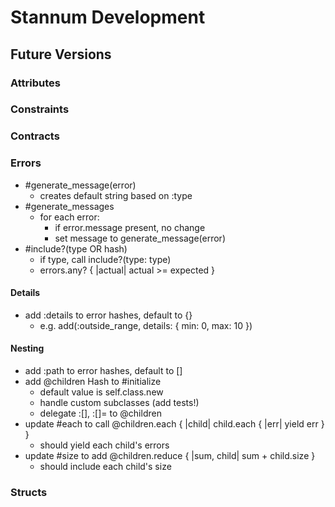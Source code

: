# Stannum Development

## Future Versions

### Attributes

### Constraints

### Contracts

### Errors

- #generate_message(error)
  - creates default string based on :type
- #generate_messages
  - for each error:
    - if error.message present, no change
    - set message to generate_message(error)
- #include?(type OR hash)
  - if type, call include?(type: type)
  - errors.any? { |actual| actual >= expected }

#### Details

- add :details to error hashes, default to {}
  - e.g. add(:outside_range, details: { min: 0, max: 10 })

#### Nesting

- add :path to error hashes, default to []
- add @children Hash to #initialize
  - default value is self.class.new
  - handle custom subclasses (add tests!)
  - delegate :[], :[]= to @children
- update #each to call @children.each { |child| child.each { |err| yield err } }
  - should yield each child's errors
- update #size to add @children.reduce { |sum, child| sum + child.size }
  - should include each child's size

### Structs
